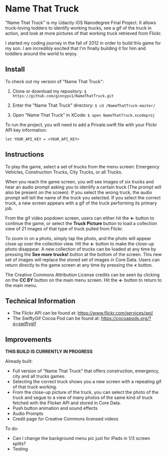 # Name That Truck

"Name That Truck" is my Udacity iOS Nanodegree Final Project. It allows truck-loving todders to identify working trucks, see a gif of the truck in action, and look at more pictures of that working truck retrieved from Flickr.

I started my coding journey in the fall of 2012 in order to build this game for my son. I am incredibly excited that I'm finally building it for him and toddlers around the world to enjoy.

## Install

To check out my version of "Name That Truck":

1. Clone or download my repository:
` $ https://github.com/ginnypx1/NameThatTruck.git `

2. Enter the "Name That Truck" directory:
` $ cd /NameThatTruck-master/ `

3. Open "Name That Truck" in XCode:
` $ open NameThatTruck.xcodeproj `

To run the project, you will need to add a Private.swift file with your Flickr API key information:

```
let YOUR_API_KEY = <YOUR_API_KEY>
```

## Instructions

To play the game, select a set of trucks from the menu screen: Emergency Vehicles, Construction Trucks, City Trucks, or all Trucks.

When you reach the game screen, you will see images of six trucks and hear an audio prompt asking you to identify a certain truck (The prompt will also be present on the screen). If you select the wrong truck, the audio prompt will tell the name of the truck you selected. If you select the correct truck, a new screen appears with a gif of the truck performing its primary job. 

From the gif video popdown screen, users can either hit the **<-** button to continue the game, or select the **Truck Picture** button  to load a collection view of 21 images of that type of truck pulled from Flickr.

To zoom in on a photo, simply tap the photo, and the photo will appear close up over the collection view. Hit the **<-** button to make the close-up photo disappear. A new collection of trucks can be loaded at any time by pressing the **See more trucks!** button at the bottom of the screen. This new set of images will replace the stored set of images in Core Data. Users can return directly to the game screen at any time by pressing the **<** button.

The Creative Commons Attribution License credits can be seen by clicking on the **CC BY** button on the main menu screen. Hit the **<-** button to return to the main menu.

## Technical Information

- The Flickr API can be found at: https://www.flickr.com/services/api/
- The SwiftyGif Cocoa Pod can be found at: https://cocoapods.org/?q=swiftygif

## Improvements

**THIS BUILD IS CURRENTLY IN PROGRESS**

Already built:
- Full version of "Name That Truck" that offers construction, emergency, city and all trucks games.
- Selecting the correct truck shows you a new screen with a repeating gif of that truck working.
- From the close-up picture of the truck, you can select the photo of the truck and segue to a view of many photos of the same kind of truck fetched with the Flicker API and stored in Core Data.
- Push button animation and sound effects
- Audio Prompts
- Credit page for Creative Commons licensed videos

To do:

- Can I change the background menu pic just for iPads in 1/3 screen splits?
- Testing
